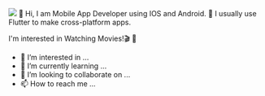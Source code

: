 <a href="www.gmail.com" target="_blank"><img src="https://img.shields.io/badge/Gmail-EA4335?style=for-the-badge&logo=로고&logoColor=000000"/></a>
👋 Hi, I am Mobile App Developer using IOS and Android.
🚀 I usually use Flutter to make cross-platform apps.

I'm interested in Watching Movies!🎬 🍿



- 👀 I’m interested in ...
- 🌱 I’m currently learning ...
- 💞️ I’m looking to collaborate on ...
- 📫 How to reach me ...

<!---
DutchVandaline/DutchVandaline is a ✨ special ✨ repository because its `README.md` (this file) appears on your GitHub profile.
You can click the Preview link to take a look at your changes.
--->
